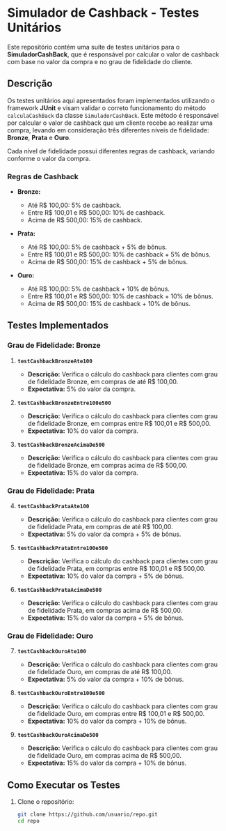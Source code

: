 # Simulador de Cashback - Testes Unitários

Este repositório contém uma suite de testes unitários para o **SimuladorCashBack**, que é responsável por calcular o valor de cashback com base no valor da compra e no grau de fidelidade do cliente.

## Descrição

Os testes unitários aqui apresentados foram implementados utilizando o framework **JUnit** e visam validar o correto funcionamento do método `calculaCashBack` da classe `SimuladorCashBack`. Este método é responsável por calcular o valor de cashback que um cliente recebe ao realizar uma compra, levando em consideração três diferentes níveis de fidelidade: **Bronze**, **Prata** e **Ouro**.

Cada nível de fidelidade possui diferentes regras de cashback, variando conforme o valor da compra.

### Regras de Cashback

- **Bronze:**
  - Até R$ 100,00: 5% de cashback.
  - Entre R$ 100,01 e R$ 500,00: 10% de cashback.
  - Acima de R$ 500,00: 15% de cashback.

- **Prata:**
  - Até R$ 100,00: 5% de cashback + 5% de bônus.
  - Entre R$ 100,01 e R$ 500,00: 10% de cashback + 5% de bônus.
  - Acima de R$ 500,00: 15% de cashback + 5% de bônus.

- **Ouro:**
  - Até R$ 100,00: 5% de cashback + 10% de bônus.
  - Entre R$ 100,01 e R$ 500,00: 10% de cashback + 10% de bônus.
  - Acima de R$ 500,00: 15% de cashback + 10% de bônus.

## Testes Implementados

### Grau de Fidelidade: Bronze

1. **`testCashbackBronzeAte100`**
   - **Descrição:** Verifica o cálculo do cashback para clientes com grau de fidelidade Bronze, em compras de até R$ 100,00.
   - **Expectativa:** 5% do valor da compra.

2. **`testCashbackBronzeEntre100e500`**
   - **Descrição:** Verifica o cálculo do cashback para clientes com grau de fidelidade Bronze, em compras entre R$ 100,01 e R$ 500,00.
   - **Expectativa:** 10% do valor da compra.

3. **`testCashbackBronzeAcimaDe500`**
   - **Descrição:** Verifica o cálculo do cashback para clientes com grau de fidelidade Bronze, em compras acima de R$ 500,00.
   - **Expectativa:** 15% do valor da compra.

### Grau de Fidelidade: Prata

4. **`testCashbackPrataAte100`**
   - **Descrição:** Verifica o cálculo do cashback para clientes com grau de fidelidade Prata, em compras de até R$ 100,00.
   - **Expectativa:** 5% do valor da compra + 5% de bônus.

5. **`testCashbackPrataEntre100e500`**
   - **Descrição:** Verifica o cálculo do cashback para clientes com grau de fidelidade Prata, em compras entre R$ 100,01 e R$ 500,00.
   - **Expectativa:** 10% do valor da compra + 5% de bônus.

6. **`testCashbackPrataAcimaDe500`**
   - **Descrição:** Verifica o cálculo do cashback para clientes com grau de fidelidade Prata, em compras acima de R$ 500,00.
   - **Expectativa:** 15% do valor da compra + 5% de bônus.

### Grau de Fidelidade: Ouro

7. **`testCashbackOuroAte100`**
   - **Descrição:** Verifica o cálculo do cashback para clientes com grau de fidelidade Ouro, em compras de até R$ 100,00.
   - **Expectativa:** 5% do valor da compra + 10% de bônus.

8. **`testCashbackOuroEntre100e500`**
   - **Descrição:** Verifica o cálculo do cashback para clientes com grau de fidelidade Ouro, em compras entre R$ 100,01 e R$ 500,00.
   - **Expectativa:** 10% do valor da compra + 10% de bônus.

9. **`testCashbackOuroAcimaDe500`**
   - **Descrição:** Verifica o cálculo do cashback para clientes com grau de fidelidade Ouro, em compras acima de R$ 500,00.
   - **Expectativa:** 15% do valor da compra + 10% de bônus.

## Como Executar os Testes

1. Clone o repositório:

   ```bash
   git clone https://github.com/usuario/repo.git
   cd repo
